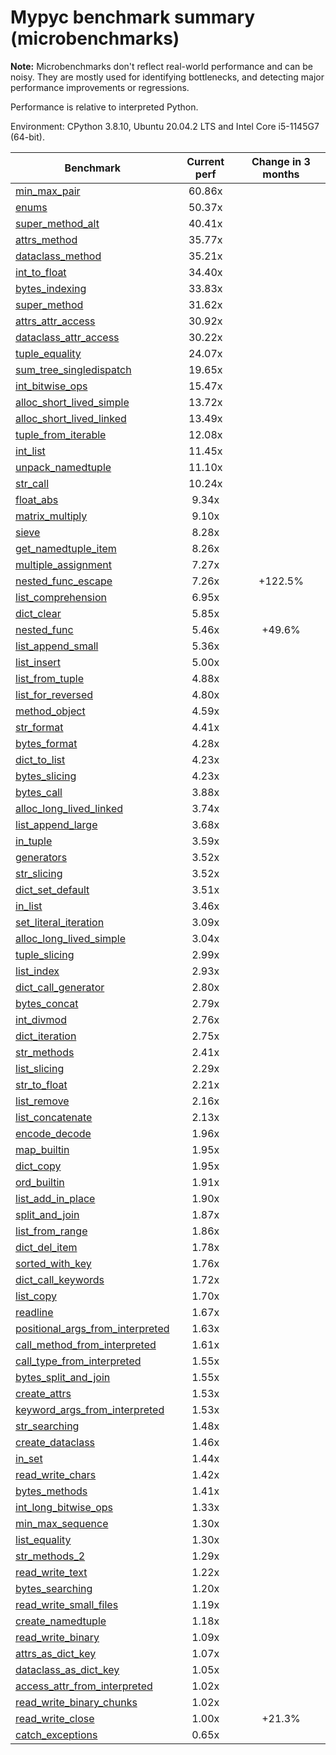 # Mypyc benchmark summary (microbenchmarks)

**Note:** Microbenchmarks don't reflect real-world performance and can be noisy.
           They are mostly used for identifying bottlenecks, and detecting major performance
           improvements or regressions.

Performance is relative to interpreted Python.

Environment: CPython 3.8.10, Ubuntu 20.04.2 LTS and Intel Core i5-1145G7 (64-bit).

| Benchmark | Current perf | Change in 3 months |
| --- | :---: | :---: |
| [min_max_pair](benchmarks/min_max_pair.md) | 60.86x |  |
| [enums](benchmarks/enums.md) | 50.37x |  |
| [super_method_alt](benchmarks/super_method_alt.md) | 40.41x |  |
| [attrs_method](benchmarks/attrs_method.md) | 35.77x |  |
| [dataclass_method](benchmarks/dataclass_method.md) | 35.21x |  |
| [int_to_float](benchmarks/int_to_float.md) | 34.40x |  |
| [bytes_indexing](benchmarks/bytes_indexing.md) | 33.83x |  |
| [super_method](benchmarks/super_method.md) | 31.62x |  |
| [attrs_attr_access](benchmarks/attrs_attr_access.md) | 30.92x |  |
| [dataclass_attr_access](benchmarks/dataclass_attr_access.md) | 30.22x |  |
| [tuple_equality](benchmarks/tuple_equality.md) | 24.07x |  |
| [sum_tree_singledispatch](benchmarks/sum_tree_singledispatch.md) | 19.65x |  |
| [int_bitwise_ops](benchmarks/int_bitwise_ops.md) | 15.47x |  |
| [alloc_short_lived_simple](benchmarks/alloc_short_lived_simple.md) | 13.72x |  |
| [alloc_short_lived_linked](benchmarks/alloc_short_lived_linked.md) | 13.49x |  |
| [tuple_from_iterable](benchmarks/tuple_from_iterable.md) | 12.08x |  |
| [int_list](benchmarks/int_list.md) | 11.45x |  |
| [unpack_namedtuple](benchmarks/unpack_namedtuple.md) | 11.10x |  |
| [str_call](benchmarks/str_call.md) | 10.24x |  |
| [float_abs](benchmarks/float_abs.md) | 9.34x |  |
| [matrix_multiply](benchmarks/matrix_multiply.md) | 9.10x |  |
| [sieve](benchmarks/sieve.md) | 8.28x |  |
| [get_namedtuple_item](benchmarks/get_namedtuple_item.md) | 8.26x |  |
| [multiple_assignment](benchmarks/multiple_assignment.md) | 7.27x |  |
| [nested_func_escape](benchmarks/nested_func_escape.md) | 7.26x | +122.5% |
| [list_comprehension](benchmarks/list_comprehension.md) | 6.95x |  |
| [dict_clear](benchmarks/dict_clear.md) | 5.85x |  |
| [nested_func](benchmarks/nested_func.md) | 5.46x | +49.6% |
| [list_append_small](benchmarks/list_append_small.md) | 5.36x |  |
| [list_insert](benchmarks/list_insert.md) | 5.00x |  |
| [list_from_tuple](benchmarks/list_from_tuple.md) | 4.88x |  |
| [list_for_reversed](benchmarks/list_for_reversed.md) | 4.80x |  |
| [method_object](benchmarks/method_object.md) | 4.59x |  |
| [str_format](benchmarks/str_format.md) | 4.41x |  |
| [bytes_format](benchmarks/bytes_format.md) | 4.28x |  |
| [dict_to_list](benchmarks/dict_to_list.md) | 4.23x |  |
| [bytes_slicing](benchmarks/bytes_slicing.md) | 4.23x |  |
| [bytes_call](benchmarks/bytes_call.md) | 3.88x |  |
| [alloc_long_lived_linked](benchmarks/alloc_long_lived_linked.md) | 3.74x |  |
| [list_append_large](benchmarks/list_append_large.md) | 3.68x |  |
| [in_tuple](benchmarks/in_tuple.md) | 3.59x |  |
| [generators](benchmarks/generators.md) | 3.52x |  |
| [str_slicing](benchmarks/str_slicing.md) | 3.52x |  |
| [dict_set_default](benchmarks/dict_set_default.md) | 3.51x |  |
| [in_list](benchmarks/in_list.md) | 3.46x |  |
| [set_literal_iteration](benchmarks/set_literal_iteration.md) | 3.09x |  |
| [alloc_long_lived_simple](benchmarks/alloc_long_lived_simple.md) | 3.04x |  |
| [tuple_slicing](benchmarks/tuple_slicing.md) | 2.99x |  |
| [list_index](benchmarks/list_index.md) | 2.93x |  |
| [dict_call_generator](benchmarks/dict_call_generator.md) | 2.80x |  |
| [bytes_concat](benchmarks/bytes_concat.md) | 2.79x |  |
| [int_divmod](benchmarks/int_divmod.md) | 2.76x |  |
| [dict_iteration](benchmarks/dict_iteration.md) | 2.75x |  |
| [str_methods](benchmarks/str_methods.md) | 2.41x |  |
| [list_slicing](benchmarks/list_slicing.md) | 2.29x |  |
| [str_to_float](benchmarks/str_to_float.md) | 2.21x |  |
| [list_remove](benchmarks/list_remove.md) | 2.16x |  |
| [list_concatenate](benchmarks/list_concatenate.md) | 2.13x |  |
| [encode_decode](benchmarks/encode_decode.md) | 1.96x |  |
| [map_builtin](benchmarks/map_builtin.md) | 1.95x |  |
| [dict_copy](benchmarks/dict_copy.md) | 1.95x |  |
| [ord_builtin](benchmarks/ord_builtin.md) | 1.91x |  |
| [list_add_in_place](benchmarks/list_add_in_place.md) | 1.90x |  |
| [split_and_join](benchmarks/split_and_join.md) | 1.87x |  |
| [list_from_range](benchmarks/list_from_range.md) | 1.86x |  |
| [dict_del_item](benchmarks/dict_del_item.md) | 1.78x |  |
| [sorted_with_key](benchmarks/sorted_with_key.md) | 1.76x |  |
| [dict_call_keywords](benchmarks/dict_call_keywords.md) | 1.72x |  |
| [list_copy](benchmarks/list_copy.md) | 1.70x |  |
| [readline](benchmarks/readline.md) | 1.67x |  |
| [positional_args_from_interpreted](benchmarks/positional_args_from_interpreted.md) | 1.63x |  |
| [call_method_from_interpreted](benchmarks/call_method_from_interpreted.md) | 1.61x |  |
| [call_type_from_interpreted](benchmarks/call_type_from_interpreted.md) | 1.55x |  |
| [bytes_split_and_join](benchmarks/bytes_split_and_join.md) | 1.55x |  |
| [create_attrs](benchmarks/create_attrs.md) | 1.53x |  |
| [keyword_args_from_interpreted](benchmarks/keyword_args_from_interpreted.md) | 1.53x |  |
| [str_searching](benchmarks/str_searching.md) | 1.48x |  |
| [create_dataclass](benchmarks/create_dataclass.md) | 1.46x |  |
| [in_set](benchmarks/in_set.md) | 1.44x |  |
| [read_write_chars](benchmarks/read_write_chars.md) | 1.42x |  |
| [bytes_methods](benchmarks/bytes_methods.md) | 1.41x |  |
| [int_long_bitwise_ops](benchmarks/int_long_bitwise_ops.md) | 1.33x |  |
| [min_max_sequence](benchmarks/min_max_sequence.md) | 1.30x |  |
| [list_equality](benchmarks/list_equality.md) | 1.30x |  |
| [str_methods_2](benchmarks/str_methods_2.md) | 1.29x |  |
| [read_write_text](benchmarks/read_write_text.md) | 1.22x |  |
| [bytes_searching](benchmarks/bytes_searching.md) | 1.20x |  |
| [read_write_small_files](benchmarks/read_write_small_files.md) | 1.19x |  |
| [create_namedtuple](benchmarks/create_namedtuple.md) | 1.18x |  |
| [read_write_binary](benchmarks/read_write_binary.md) | 1.09x |  |
| [attrs_as_dict_key](benchmarks/attrs_as_dict_key.md) | 1.07x |  |
| [dataclass_as_dict_key](benchmarks/dataclass_as_dict_key.md) | 1.05x |  |
| [access_attr_from_interpreted](benchmarks/access_attr_from_interpreted.md) | 1.02x |  |
| [read_write_binary_chunks](benchmarks/read_write_binary_chunks.md) | 1.02x |  |
| [read_write_close](benchmarks/read_write_close.md) | 1.00x | +21.3% |
| [catch_exceptions](benchmarks/catch_exceptions.md) | 0.65x |  |
